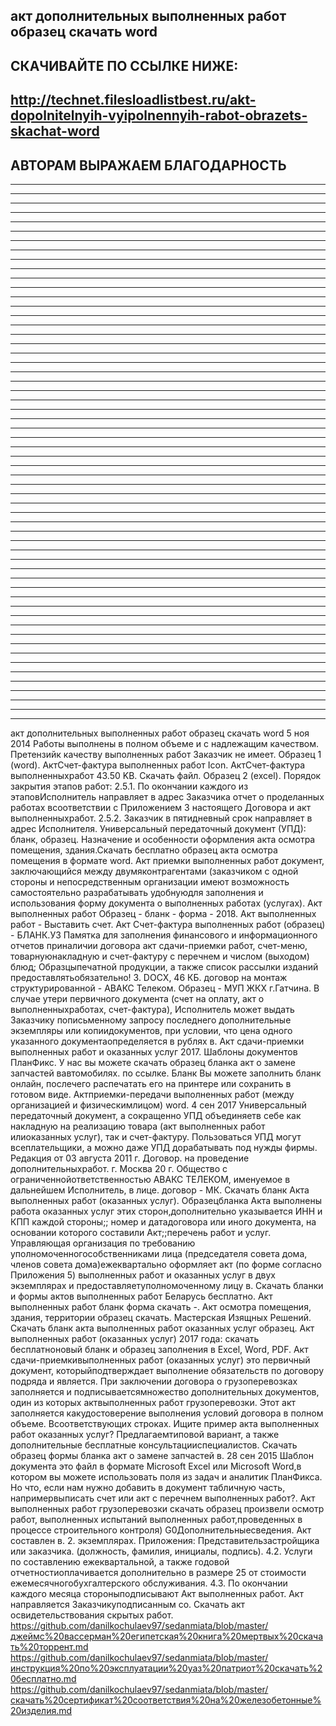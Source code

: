 акт дополнительных выполненных работ образец скачать word
--------------------------------------------------
СКАЧИВАЙТЕ ПО ССЫЛКЕ НИЖЕ:
--------------------------------------------------
http://technet.filesloadlistbest.ru/akt-dopolnitelnyih-vyipolnennyih-rabot-obrazets-skachat-word
--------------------------------------------------
АВТОРАМ ВЫРАЖАЕМ БЛАГОДАРНОСТЬ
--------------------------------------------------
--------------------------------------------------
--------------------------------------------------
--------------------------------------------------
--------------------------------------------------
--------------------------------------------------
--------------------------------------------------
--------------------------------------------------
--------------------------------------------------
--------------------------------------------------
--------------------------------------------------
--------------------------------------------------
--------------------------------------------------
--------------------------------------------------
--------------------------------------------------
--------------------------------------------------
--------------------------------------------------
--------------------------------------------------
--------------------------------------------------
--------------------------------------------------
--------------------------------------------------
--------------------------------------------------
--------------------------------------------------
--------------------------------------------------
--------------------------------------------------
--------------------------------------------------
--------------------------------------------------
--------------------------------------------------
--------------------------------------------------
--------------------------------------------------
--------------------------------------------------
--------------------------------------------------
--------------------------------------------------
--------------------------------------------------
--------------------------------------------------
--------------------------------------------------
--------------------------------------------------
--------------------------------------------------
--------------------------------------------------
--------------------------------------------------
--------------------------------------------------
--------------------------------------------------
--------------------------------------------------
--------------------------------------------------
--------------------------------------------------
--------------------------------------------------
--------------------------------------------------
--------------------------------------------------
--------------------------------------------------
--------------------------------------------------
--------------------------------------------------
--------------------------------------------------
--------------------------------------------------
--------------------------------------------------
--------------------------------------------------
--------------------------------------------------
--------------------------------------------------
--------------------------------------------------
--------------------------------------------------
акт дополнительных выполненных работ образец скачать word 5 ноя 2014  Работы выполнены в полном объеме и с надлежащим качеством. Претензийк качеству выполненных работ Заказчик не имеет. Образец 1 (word). АктСчет-фактура выполненных работ Icon. АктСчет-фактура выполненныхработ 43.50 KB. Скачать файл. Образец 2 (excel). Порядок закрытия этапов работ: 2.5.1. По окончании каждого из этаповИсполнитель направляет в адрес Заказчика отчет о проделанных работах всоответствии с Приложением 3 настоящего Договора и акт выполненныхработ. 2.5.2. Заказчик в пятидневный срок направляет в адрес Исполнителя. Универсальный передаточный документ (УПД): бланк, образец. Назначение и особенности оформления акта осмотра помещения, здания.Скачать бесплатно образец акта осмотра помещения в формате word. Акт приемки выполненных работ  документ, заключающийся между двумяконтрагентами (заказчиком с одной стороны и непосредственным организации имеют возможность самостоятельно разрабатывать удобнуюдля заполнения и использования форму документа о выполненных работах (услугах). Акт выполненных работ  Образец - бланк - форма - 2018. Акт выполненных работ - Выставить счет. Акт  Счет-фактура выполненных работ (образец) - БЛАНК.УЗ
Памятка для заполнения финансового и информационного отчетов  приналичии договора  акт сдачи-приемки работ, счет-меню, товарнуюнакладную и счет-фактуру с перечнем и числом (выходом) блюд;  Образцыпечатной продукции, а также список рассылки изданий предоставлятьобязательно! 3. DOCX, 46 КБ. договор на монтаж структурированной  - АВАКС Телеком. Образец - МУП ЖКХ г.Гатчина. В случае утери первичного документа (счет на оплату, акт о выполненныхработах, счет-фактура), Исполнитель может выдать Заказчику пописьменному запросу последнего дополнительные экземпляры или копиидокументов, при условии, что цена одного указанного документаопределяется в рублях в. Акт сдачи-приемки выполненных работ и оказанных услуг 2017. Шаблоны документов  ПланФикс. У нас вы можете скачать образец бланка акт о замене запчастей вавтомобилях.  по ссылке. Бланк Вы можете заполнить бланк онлайн, послечего распечатать его на принтере или сохранить в готовом виде.  Актприемки-передачи выполненных работ (между организацией и физическимлицом) word.
4 сен 2017  Универсальный передаточный документ, а сокращенно  УПД объединяетв себе как накладную на реализацию товара (акт выполненных работ илиоказанных услуг), так и счет-фактуру. Пользоваться УПД могут всеплательщики, а можно даже УПД дорабатывать под нужды фирмы. Редакция от 03 августа 2011 г. Договор. на проведение дополнительныхработ. г. Москва   20 г. Общество с ограниченнойответственностью АВАКС ТЕЛЕКОМ, именуемое в дальнейшем Исполнитель, в лице. договор - МК. Скачать бланк Акта выполненных работ (оказанных услуг).  Образецбланка Акта выполнены работа  оказанных услуг  этих сторон,дополнительно указывается ИНН и КПП каждой стороны;; номер и датадоговора или иного документа, на основании которого составили Акт;;перечень работ и услуг. Управляющая организация по требованию уполномоченногособственниками лица (председателя совета дома, членов совета дома)ежеквартально оформляет акт (по форме согласно Приложения  5) выполненных работ и оказанных услуг в двух экземплярах и предоставляетуполномоченному лицу в. Скачать бланки и формы актов выполненных работ Беларусь бесплатно. Акт выполненных работ бланк форма скачать -. Акт осмотра помещения, здания, территории образец скачать.
Мастерская Изящных Решений. Скачать бланк акта выполненных работ оказанных услуг образец. Акт выполненных работ (оказанных услуг) 2017 года: скачать бесплатноновый бланк и образец заполнения в Excel, Word, PDF. Акт сдачи-приемкивыполненных работ (оказанных услуг)  это первичный документ, которыйподтверждает выполнение обязательств по договору подряда и является. При заключении договора о грузоперевозках заполняется и подписываетсямножество дополнительных документов, один из которых  актвыполненных работ грузоперевозки. Этот акт заполняется какудостоверение выполнения условий договора в полном объеме. Всоответствующих строках. Ищите пример акта выполненных работ оказанных услуг? Предлагаемтиповой вариант, а также дополнительные бесплатные консультацииспециалистов. Скачать образец формы бланка акт о замене запчастей в. 28 сен 2015  Шаблон документа  это файл в формате Microsoft Excel или Microsoft Word,в котором вы можете использовать поля из задач и аналитик ПланФикса. Но что, если нам нужно добавить в документ табличную часть, напримервыписать счет или акт с перечнем выполненных работ?. Акт выполненных работ грузоперевозки  скачать образец
произвели осмотр работ, выполненных  испытаний выполненных работ,проведенных в процессе строительного контроля)  G0Дополнительныесведения. Акт составлен в. 2. экземплярах. Приложения: Представительзастройщика или заказчика. (должность, фамилия, инициалы, подпись). 4.2. Услуги по составлению ежеквартальной, а также годовой отчетностиоплачивается дополнительно в размере 25 от стоимости ежемесячногобухгалтерского обслуживания. 4.3. По окончании каждого месяца стороныподписывают Акт выполненных работ. Акт направляется Заказчикуподписанным со. Скачать акт освидетельствования скрытых работ.
https://github.com/danilkochulaev97/sedanmiata/blob/master/джеймс%20вассерман%20египетская%20книга%20мертвых%20скачать%20торрент.md
https://github.com/danilkochulaev97/sedanmiata/blob/master/инструкция%20по%20эксплуатации%20уаз%20патриот%20скачать%20бесплатно.md
https://github.com/danilkochulaev97/sedanmiata/blob/master/скачать%20сертификат%20соответствия%20на%20железобетонные%20изделия.md